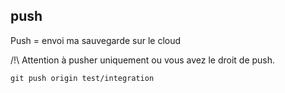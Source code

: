 ##  push

Push = envoi ma sauvegarde sur le cloud

/!\ Attention à pusher uniquement ou vous avez le droit de push.

```
git push origin test/integration
```